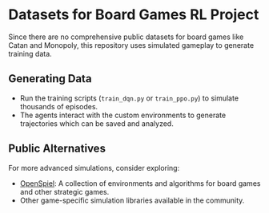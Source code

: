 # Datasets for Board Games RL Project

Since there are no comprehensive public datasets for board games like Catan and Monopoly,
this repository uses simulated gameplay to generate training data.

## Generating Data
- Run the training scripts (`train_dqn.py` or `train_ppo.py`) to simulate thousands of episodes.
- The agents interact with the custom environments to generate trajectories which can be saved and analyzed.

## Public Alternatives
For more advanced simulations, consider exploring:
- [OpenSpiel](https://github.com/deepmind/open_spiel): A collection of environments and algorithms for board games and other strategic games.
- Other game-specific simulation libraries available in the community.
